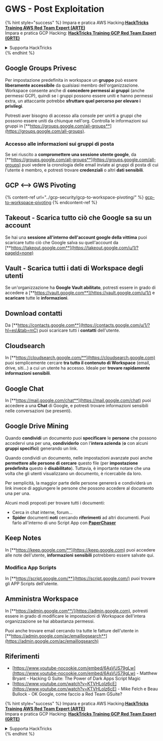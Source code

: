 # GWS - Post Exploitation

{% hint style="success" %}
Impara e pratica AWS Hacking:<img src="../../.gitbook/assets/image (1) (1) (1).png" alt="" data-size="line">[**HackTricks Training AWS Red Team Expert (ARTE)**](https://training.hacktricks.xyz/courses/arte)<img src="../../.gitbook/assets/image (1) (1) (1).png" alt="" data-size="line">\
Impara e pratica GCP Hacking: <img src="../../.gitbook/assets/image (2).png" alt="" data-size="line">[**HackTricks Training GCP Red Team Expert (GRTE)**<img src="../../.gitbook/assets/image (2).png" alt="" data-size="line">](https://training.hacktricks.xyz/courses/grte)

<details>

<summary>Supporta HackTricks</summary>

* Controlla i [**piani di abbonamento**](https://github.com/sponsors/carlospolop)!
* **Unisciti al** 💬 [**gruppo Discord**](https://discord.gg/hRep4RUj7f) o al [**gruppo telegram**](https://t.me/peass) o **seguici** su **Twitter** 🐦 [**@hacktricks\_live**](https://twitter.com/hacktricks_live)**.**
* **Condividi trucchi di hacking inviando PR ai** [**HackTricks**](https://github.com/carlospolop/hacktricks) e [**HackTricks Cloud**](https://github.com/carlospolop/hacktricks-cloud) repos di github.

</details>
{% endhint %}

## Google Groups Privesc

Per impostazione predefinita in workspace un **gruppo** può essere **liberamente accessibile** da qualsiasi membro dell'organizzazione.\
Workspace consente anche di **concedere permessi ai gruppi** (anche permessi GCP), quindi se i gruppi possono essere uniti e hanno permessi extra, un attaccante potrebbe **sfruttare quel percorso per elevare i privilegi**.

Potresti aver bisogno di accesso alla console per unirti a gruppi che possono essere uniti da chiunque nell'org. Controlla le informazioni sui gruppi in [**https://groups.google.com/all-groups**](https://groups.google.com/all-groups).

### Accesso alle informazioni sui gruppi di posta

Se sei riuscito a **compromettere una sessione utente google**, da [**https://groups.google.com/all-groups**](https://groups.google.com/all-groups) puoi vedere la cronologia delle email inviate ai gruppi di posta di cui l'utente è membro, e potresti trovare **credenziali** o altri **dati sensibili**.

## GCP <--> GWS Pivoting

{% content-ref url="../gcp-security/gcp-to-workspace-pivoting/" %}
[gcp-to-workspace-pivoting](../gcp-security/gcp-to-workspace-pivoting/)
{% endcontent-ref %}

## Takeout - Scarica tutto ciò che Google sa su un account

Se hai una **sessione all'interno dell'account google della vittima** puoi scaricare tutto ciò che Google salva su quell'account da [**https://takeout.google.com**](https://takeout.google.com/u/1/?pageId=none)

## Vault - Scarica tutti i dati di Workspace degli utenti

Se un'organizzazione ha **Google Vault abilitato**, potresti essere in grado di accedere a [**https://vault.google.com**](https://vault.google.com/u/1/) e **scaricare** tutte le **informazioni**.

## Download contatti

Da [**https://contacts.google.com**](https://contacts.google.com/u/1/?hl=es\&tab=mC) puoi scaricare tutti i **contatti** dell'utente.

## Cloudsearch

In [**https://cloudsearch.google.com/**](https://cloudsearch.google.com) puoi semplicemente cercare **tra tutto il contenuto di Workspace** (email, drive, siti...) a cui un utente ha accesso. Ideale per **trovare rapidamente informazioni sensibili**.

## Google Chat

In [**https://mail.google.com/chat**](https://mail.google.com/chat) puoi accedere a una **Chat** di Google, e potresti trovare informazioni sensibili nelle conversazioni (se presenti).

## Google Drive Mining

Quando **condividi** un documento puoi **specificare** le **persone** che possono accedervi una per una, **condividerlo** con l'**intera azienda** (**o** con alcuni **gruppi specifici**) generando un link.

Quando condividi un documento, nelle impostazioni avanzate puoi anche **permettere alle persone di cercare** questo file (per **impostazione predefinita** questo è **disabilitato**). Tuttavia, è importante notare che una volta che gli utenti visualizzano un documento, è ricercabile da loro.

Per semplicità, la maggior parte delle persone genererà e condividerà un link invece di aggiungere le persone che possono accedere al documento una per una.

Alcuni modi proposti per trovare tutti i documenti:

* Cerca in chat interne, forum...
* **Spider** documenti **noti** cercando **riferimenti** ad altri documenti. Puoi farlo all'interno di uno Script App con [**PaperChaser**](https://github.com/mandatoryprogrammer/PaperChaser)

## **Keep Notes**

In [**https://keep.google.com/**](https://keep.google.com) puoi accedere alle note dell'utente, **informazioni** **sensibili** potrebbero essere salvate qui.

### Modifica App Scripts

In [**https://script.google.com/**](https://script.google.com/) puoi trovare gli APP Scripts dell'utente.

## **Amministra Workspace**

In [**https://admin.google.com**/](https://admin.google.com), potresti essere in grado di modificare le impostazioni di Workspace dell'intera organizzazione se hai abbastanza permessi.

Puoi anche trovare email cercando tra tutte le fatture dell'utente in [**https://admin.google.com/ac/emaillogsearch**](https://admin.google.com/ac/emaillogsearch)

## Riferimenti

* [https://www.youtube-nocookie.com/embed/6AsVUS79gLw](https://www.youtube-nocookie.com/embed/6AsVUS79gLw) - Matthew Bryant - Hacking G Suite: The Power of Dark Apps Script Magic
* [https://www.youtube.com/watch?v=KTVHLolz6cE](https://www.youtube.com/watch?v=KTVHLolz6cE) - Mike Felch e Beau Bullock - OK Google, come faccio a Red Team GSuite?

{% hint style="success" %}
Impara e pratica AWS Hacking:<img src="../../.gitbook/assets/image (1) (1) (1).png" alt="" data-size="line">[**HackTricks Training AWS Red Team Expert (ARTE)**](https://training.hacktricks.xyz/courses/arte)<img src="../../.gitbook/assets/image (1) (1) (1).png" alt="" data-size="line">\
Impara e pratica GCP Hacking: <img src="../../.gitbook/assets/image (2).png" alt="" data-size="line">[**HackTricks Training GCP Red Team Expert (GRTE)**<img src="../../.gitbook/assets/image (2).png" alt="" data-size="line">](https://training.hacktricks.xyz/courses/grte)

<details>

<summary>Supporta HackTricks</summary>

* Controlla i [**piani di abbonamento**](https://github.com/sponsors/carlospolop)!
* **Unisciti al** 💬 [**gruppo Discord**](https://discord.gg/hRep4RUj7f) o al [**gruppo telegram**](https://t.me/peass) o **seguici** su **Twitter** 🐦 [**@hacktricks\_live**](https://twitter.com/hacktricks_live)**.**
* **Condividi trucchi di hacking inviando PR ai** [**HackTricks**](https://github.com/carlospolop/hacktricks) e [**HackTricks Cloud**](https://github.com/carlospolop/hacktricks-cloud) repos di github.

</details>
{% endhint %}
